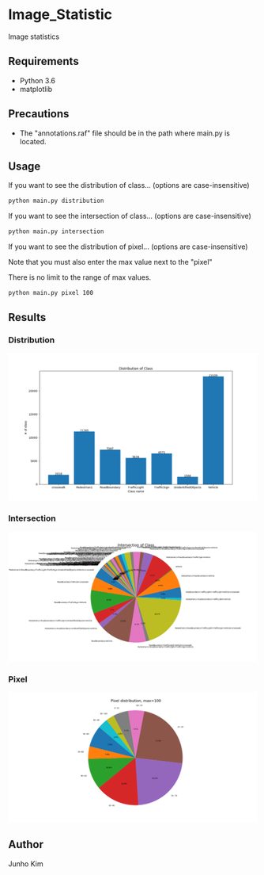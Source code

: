 # Image_Statistic
Image statistics


## Requirements
* Python 3.6
* matplotlib

## Precautions
* The "annotations.raf" file should be in the path where main.py is located.

## Usage
If you want to see the distribution of class... (options are case-insensitive)
```bash
python main.py distribution
```

If you want to see the intersection of class... (options are case-insensitive)
```bash
python main.py intersection
```

If you want to see the distribution of pixel... (options are case-insensitive)

Note that you must also enter the max value next to the "pixel"

There is no limit to the range of max values.
```bash
python main.py pixel 100
```

## Results
### Distribution
![Distribution](./assests/distribution.png)

### Intersection
![Intersection](./assests/intersection.png)

### Pixel
![Pixel](./assests/pixel.png)

## Author
Junho Kim
